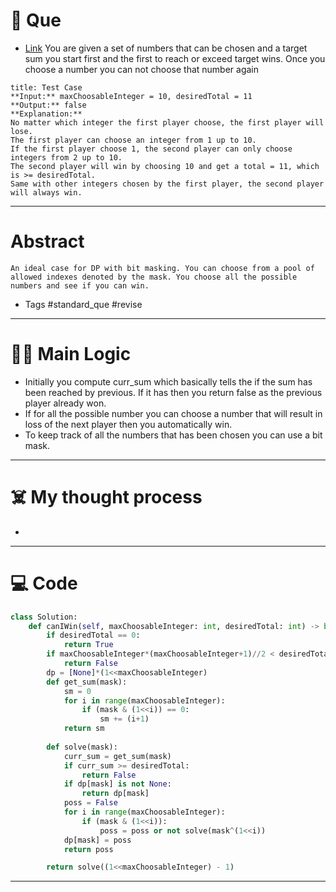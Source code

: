 # 🧩 Que
- [Link](https://leetcode.com/problems/can-i-win/)
You are given a set of numbers that can be chosen and a target sum you start first and the first to reach or exceed target wins. Once you choose a number you can not choose that number again
```ad-question
title: Test Case
**Input:** maxChoosableInteger = 10, desiredTotal = 11
**Output:** false
**Explanation:**
No matter which integer the first player choose, the first player will lose.
The first player can choose an integer from 1 up to 10.
If the first player choose 1, the second player can only choose integers from 2 up to 10.
The second player will win by choosing 10 and get a total = 11, which is >= desiredTotal.
Same with other integers chosen by the first player, the second player will always win.
```

---
# Abstract
```ad-abstract
An ideal case for DP with bit masking. You can choose from a pool of allowed indexes denoted by the mask. You choose all the possible numbers and see if you can win. 
```

- Tags #standard_que #revise 
--- 
# 🕵️‍♂️ Main Logic
- Initially you compute curr_sum which basically tells the if the sum  has been reached by previous. If it has then you return false as the previous player already won.
- If for all the possible number you can choose a number that will result in loss of the next player then you automatically win.
- To keep track of all the numbers that has been chosen you can use a bit mask.

---
# ☠️ My thought process
- 
---

# 💻 Code
```python
class Solution:
    def canIWin(self, maxChoosableInteger: int, desiredTotal: int) -> bool:
        if desiredTotal == 0:
            return True
        if maxChoosableInteger*(maxChoosableInteger+1)//2 < desiredTotal:
            return False
        dp = [None]*(1<<maxChoosableInteger)
        def get_sum(mask):
            sm = 0
            for i in range(maxChoosableInteger):
                if (mask & (1<<i)) == 0:
                    sm += (i+1)
            return sm
    
        def solve(mask):
            curr_sum = get_sum(mask)
            if curr_sum >= desiredTotal:
                return False 
            if dp[mask] is not None:
                return dp[mask]
            poss = False
            for i in range(maxChoosableInteger):
                if (mask & (1<<i)):
                    poss = poss or not solve(mask^(1<<i))
            dp[mask] = poss
            return poss

        return solve((1<<maxChoosableInteger) - 1)
```
---
